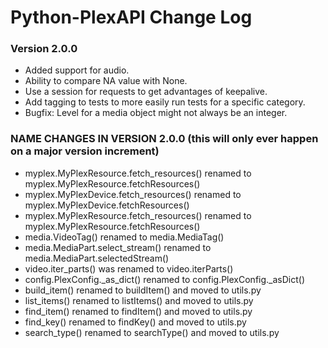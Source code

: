 # Python-PlexAPI Change Log #

### Version 2.0.0 ###
* Added support for audio.
* Ability to compare NA value with None.
* Use a session for requests to get advantages of keepalive.
* Add tagging to tests to more easily run tests for a specific category.
* Bugfix: Level for a media object might not always be an integer.

### NAME CHANGES IN VERSION 2.0.0 (this will only ever happen on a major version increment) ###
* myplex.MyPlexResource.fetch_resources() renamed to myplex.MyPlexResource.fetchResources()
* myplex.MyPlexDevice.fetch_resources() renamed to myplex.MyPlexDevice.fetchResources()
* myplex.MyPlexResource.fetch_resources() renamed to myplex.MyPlexResource.fetchResources()
* media.VideoTag() renamed to media.MediaTag()
* media.MediaPart.select_stream() renamed to media.MediaPart.selectedStream()
* video.iter_parts() was renamed to video.iterParts()
* config.PlexConfig._as_dict() renamed to config.PlexConfig._asDict()
* build_item() renamed to buildItem() and moved to utils.py
* list_items() renamed to listItems() and moved to utils.py
* find_item() renamed to findItem() and moved to utils.py
* find_key() renamed to findKey() and moved to utils.py
* search_type() renamed to searchType() and moved to utils.py
